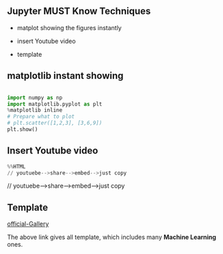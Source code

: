 
Jupyter MUST Know Techniques
-----

+ matplot showing the figures instantly

+ insert Youtube video 
+ template 

## matplotlib **instant** showing



```python

import numpy as np
import matplotlib.pyplot as plt
%matplotlib inline
# Prepare what to plot
# plt.scatter([1,2,3], [3,6,9])
plt.show()
```

## Insert Youtube video


```python
%%HTML
// youtuebe-->share-->embed-->just copy
```


// youtuebe-->share-->embed-->just copy


## Template
[official-Gallery](https://github.com/jupyter/jupyter/wiki/A-gallery-of-interesting-Jupyter-Notebooks#statistics-machine-learning-and-data-science)

The above link gives all template, which includes many **Machine Learning** ones.

